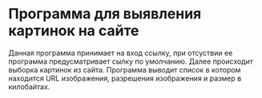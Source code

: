 # Программа для выявления картинок на сайте
Данная программа принимает на вход ссылку, при отсуствии ее программа предусматривает сылку по умолчанию. Далее происходит выборка картинок из сайта.
Программа выводит список в котором находится URL изображения, разрешения изображения и размер в килобайтах.
